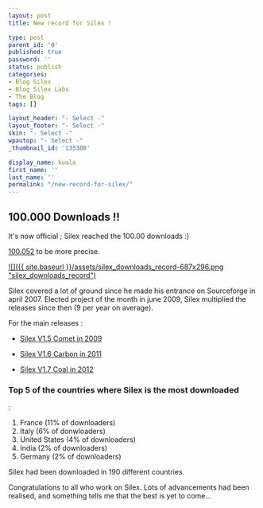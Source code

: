```yaml
---
layout: post
title: New record for Silex !

type: post
parent_id: '0'
published: true
password: ''
status: publish
categories:
- Blog Silex
- Blog Silex Labs
- The Blog
tags: []

layout_header: "- Select -"
layout_footer: "- Select -"
skin: "- Select -"
wpautop: "- Select -"
_thumbnail_id: '135308'

display_name: koala
first_name: ''
last_name: ''
permalink: "/new-record-for-silex/"
---
```


100.000 Downloads !!
--------------------

It's now official ; Silex reached the 100.00 downloads :)

[100.052](http://sourceforge.net/projects/silex/files/stats/timeline?dates=2007-04-04+to+2012-08-06) to be more precise.

[![]({{ site.baseurl }}/assets/silex_downloads_record-687x296.png "silex_downloads_record")](http://sourceforge.net/projects/silex/files/stats/timeline?dates=2007-04-04+to+2012-08-06)

Silex covered a lot of ground since he made his entrance on Sourceforge in april 2007. Elected project of the month in june 2009, Silex multiplied the releases since then (9 per year on average).

For the main releases
: 
*   [Silex V1.5 Comet in 2009](https://www.silexlabs.org/1381/the-blog/silex-v1-5-3-comet-est-sortie/)

*   [Silex V1.6 Carbon in 2011](https://www.silexlabs.org/2468/the-blog/1st-stable-version-of-silex-carbon/)

*   [Silex V1.7 Coal in 2012](https://www.silexlabs.org/134440/the-blog/welcome-to-silex-v1-7-0-rc1-coal-2/)

### Top 5 of the countries where Silex is the most downloaded
: 
1.  France (11% of downloaders)
2.  Italy (6% of donwloaders)
3.  United States (4% of downloaders)
4.  India (2% of downloaders)
5.  Germany (2% of downloaders)

Silex had been downloaded in 190 different countries.

Congratulations to all who work on Silex. Lots of advancements had been realised, and something tells me that the best is yet to come...